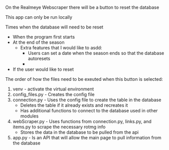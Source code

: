 On the Realmeye Webscraper there will be a button to reset the database

This app can only be run locally

Times when the database will need to be reset
- When the program first starts
- At the end of the season
    - Extra features that I would like to asdd:
        - Users can set a date when the season ends so that the database autoresets
        - 
- If the user would like to reset


The order of how the files need to be exeuted when this button is selected:
1. venv - activate the virtual environment
1. config_files.py - Creates the config file
2. connection.py - Uses the config file to create the table in the database
    - Deletes the table if it already exists and recreates it
    - Has additional functions to connect to the database used in other modules
3. webScraper.py - Uses functions from connection.py, links.py, and items.py to scrape the necessary rotmg info
    - Stores the data in the database to be pulled from the api
4. app.py - Is an API that will allow the main page to pull information from the database

